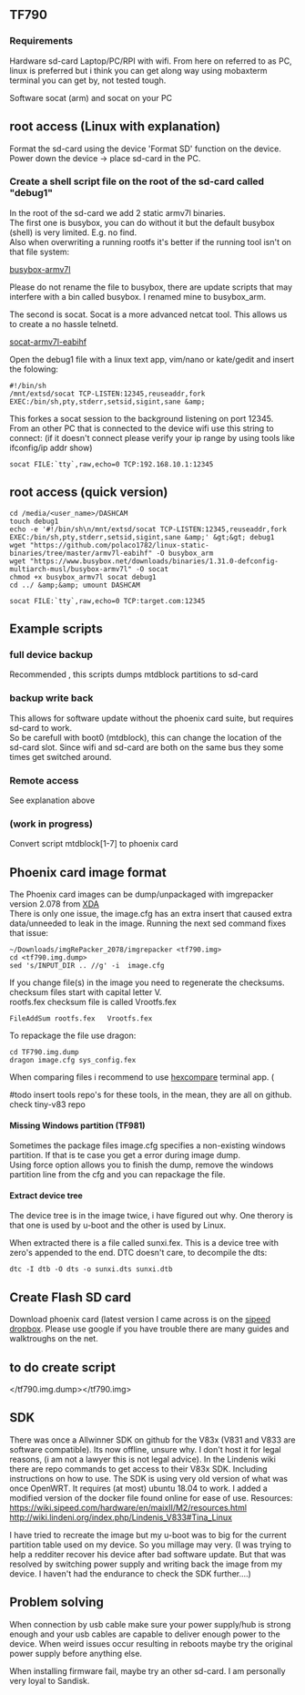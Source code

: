 ## TF790

### Requirements 

Hardware sd-card Laptop/PC/RPI with wifi. From here on referred to as PC, linux is preferred but i think you can get along way using mobaxterm terminal you can get by, not tested tough.

Software socat (arm) and socat on your PC

## root access (Linux with explanation)

Format the sd-card using the device 'Format SD' function on the device.  
Power down the device -> place sd-card in the PC.

### Create a shell script file on the root of the sd-card called "debug1"

In the root of the sd-card we add 2 static armv7l binaries.  
The first one is busybox, you can do without it but the default busybox (shell) is very limited. E.g. no find.  
Also when overwriting a running rootfs it's better if the running tool isn't on that file system:

[busybox-armv7l](https://www.busybox.net/downloads/binaries/1.31.0-defconfig-multiarch-musl/busybox-armv7l)

Please do not rename the file to busybox, there are update scripts that may interfere with a bin called busybox. I renamed mine to busybox\_arm.

The second is socat. Socat is a more advanced netcat tool. This allows us to create a no hassle telnetd.

[socat-armv7l-eabihf](https://github.com/polaco1782/linux-static-binaries/tree/master/armv7l-eabihf)

Open the debug1 file with a linux text app, vim/nano or kate/gedit and insert the folowing:

```plaintext
#!/bin/sh
/mnt/extsd/socat TCP-LISTEN:12345,reuseaddr,fork EXEC:/bin/sh,pty,stderr,setsid,sigint,sane &amp;
```

This forkes a socat session to the background listening on port 12345.  
From an other PC that is connected to the device wifi use this string to connect:
(if it doesn't connect please verify your ip range by using tools like ifconfig/ip addr show)

```plaintext
socat FILE:`tty`,raw,echo=0 TCP:192.168.10.1:12345
```

## root access (quick version)

```plaintext
cd /media/<user_name>/DASHCAM
touch debug1
echo -e '#!/bin/sh\n/mnt/extsd/socat TCP-LISTEN:12345,reuseaddr,fork EXEC:/bin/sh,pty,stderr,setsid,sigint,sane &amp;' &gt;&gt; debug1
wget "https://github.com/polaco1782/linux-static-binaries/tree/master/armv7l-eabihf" -O busybox_arm
wget "https://www.busybox.net/downloads/binaries/1.31.0-defconfig-multiarch-musl/busybox-armv7l" -O socat
chmod +x busybox_armv7l socat debug1
cd ../ &amp;&amp; umount DASHCAM
```

```plaintext
socat FILE:`tty`,raw,echo=0 TCP:target.com:12345
```

## Example scripts

### full device backup

Recommended , this scripts dumps mtdblock partitions to sd-card

### backup write back

This allows for software update without the phoenix card suite, but requires sd-card to work.  
So be carefull with boot0 (mtdblock), this can change the location of the sd-card slot. Since wifi and sd-card are both on the same bus they some times get switched around.

### Remote access

See explanation above

### (work in progress)

Convert script mtdblock\[1-7\] to phoenix card

## Phoenix card image format

The Phoenix card images can be dump/unpackaged with imgrepacker version 2.078 from [XDA](https://xdaforums.com/tags/imgrepacker/)  
There is only one issue, the image.cfg has an extra insert that caused extra data/unneeded to leak in the image. Running the next sed command fixes that issue:

```plaintext
~/Downloads/imgRePacker_2078/imgrepacker <tf790.img>
cd <tf790.img.dump>
sed 's/INPUT_DIR .. //g' -i  image.cfg
```

If you change file(s) in the image you need to regenerate the checksums. checksum files start with capital letter V.  
rootfs.fex checksum file is called Vrootfs.fex

```plaintext
FileAddSum rootfs.fex   Vrootfs.fex
```

To repackage the file use dragon:

```plaintext
cd TF790.img.dump
dragon image.cfg sys_config.fex
```

When comparing files i recommend to use [hexcompare](http://sourceforge.net/projects/hexcompare/) terminal app. (

#todo insert tools repo's for these tools, in the mean, they are all on github. check tiny-v83 repo

#### Missing Windows partition (TF981)

Sometimes the package files image.cfg specifies a non-existing windows partition. If that is te case you get a error during image dump.   
Using force option allows you to finish the dump, remove the windows partition line from the cfg and you can repackage the file.

#### Extract device tree

The device tree is in the image twice, i have figured out why. One therory is that one is used by u-boot and the other is used by Linux.

When extracted there is a file called sunxi.fex. This is a device tree with zero's appended to the end. DTC doesn't care, to decompile the dts:

```plaintext
dtc -I dtb -O dts -o sunxi.dts sunxi.dtb
```

## Create Flash SD card

Download phoenix card (latest version I came across is on the [sipeed dropbox](https://drive.google.com/drive/folders/1wlpU_TwwpGMRikLlfoGm5CIqnpij8AC2). Please use google if you have trouble there are many guides and walktroughs on the net.

## to do create script

\</tf790.img.dump>\</tf790.img>

## SDK ##
There was once a Allwinner SDK on github for the V83x (V831 and V833 are software compatible). Its now offline, unsure why. I don't host it for legal reasons, (i am not a lawyer this is not legal advice). In the Lindenis wiki there are repo commands to get access to their V83x SDK. Including instructions on how to use.
The SDK is using very old version of what was once OpenWRT. It requires (at most) ubuntu 18.04 to work. I added a modified version of the docker file found online for ease of use.
Resources:
https://wiki.sipeed.com/hardware/en/maixII/M2/resources.html
http://wiki.lindeni.org/index.php/Lindenis_V833#Tina_Linux

I have tried to recreate the image but my u-boot was to big for the current partition table used on my device. So you millage may very. (I was trying to help a redditer recover his device after bad software update. But that was resolved by switching power supply and writing back the image from my device. I haven't had the endurance to check the SDK further....)

## Problem solving

When connection by usb cable make sure your power supply/hub is strong enough and your usb cables are capable to deliver enough power to the device. When weird issues occur resulting in reboots maybe try the original power supply before anything else.

When installing firmware fail, maybe try an other sd-card. I am personally very loyal to Sandisk.